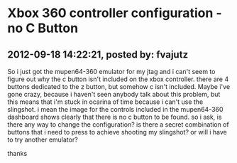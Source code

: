 # Xbox 360 controller configuration - no C Button

## 2012-09-18 14:22:21, posted by: fvajutz

So i just got the mupen64-360 emulator for my jtag and i can't seem to figure out why the c button isn't included on the xbox controller. there are 4 buttons dedicated to the z button, but somehow c isn't included. Maybe i've gone crazy, because i haven't seen anybody talk about this problem, but this means that i'm stuck in ocarina of time because i can't use the slingshot. i mean the image for the controls included in the mupen64-360 dashboard shows clearly that there is no c button to be found. so i ask, is there any way to change the configuration? is there a secret combination of buttons that i need to press to achieve shooting my slingshot? or will i have to try another emulator?  
   
 thanks